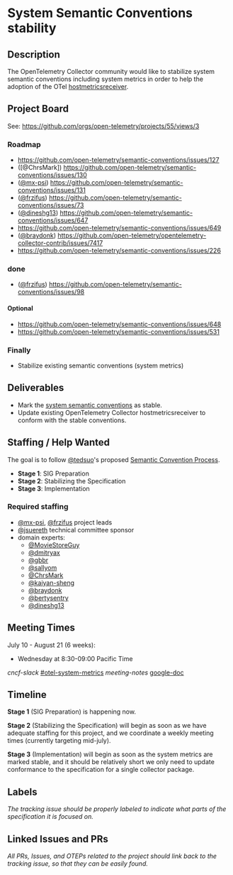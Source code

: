 # System Semantic Conventions stability

## Description

The OpenTelemetry Collector community would like to stabilize system semantic conventions including system metrics in order to help the adoption of the OTel [hostmetricsreceiver](https://github.com/open-telemetry/opentelemetry-collector-contrib/tree/65a1dea390881aad43f5252d730ece36d9c094b5/receiver/hostmetricsreceiver).

## Project Board

See: <https://github.com/orgs/open-telemetry/projects/55/views/3>

### Roadmap

- <https://github.com/open-telemetry/semantic-conventions/issues/127>
- ([@ChrsMark]) <https://github.com/open-telemetry/semantic-conventions/issues/130>
- ([@mx-psi](https://github.com/mx-psi)) <https://github.com/open-telemetry/semantic-conventions/issues/131>
- ([@frzifus](https://github.com/frzifus)) <https://github.com/open-telemetry/semantic-conventions/issues/73>
- ([@dineshg13](https://github.com/dineshg13)) <https://github.com/open-telemetry/semantic-conventions/issues/647>
- <https://github.com/open-telemetry/semantic-conventions/issues/649>
- ([@braydonk](https://github.com/braydonk)) <https://github.com/open-telemetry/opentelemetry-collector-contrib/issues/7417>
- <https://github.com/open-telemetry/semantic-conventions/issues/226>

### done

- ([@frzifus](https://github.com/frzifus)) <https://github.com/open-telemetry/semantic-conventions/issues/98>

#### Optional

- <https://github.com/open-telemetry/semantic-conventions/issues/648>
- <https://github.com/open-telemetry/semantic-conventions/issues/531>

### Finally

- Stabilize existing semantic conventions (system metrics)

## Deliverables

- Mark the [system semantic conventions](https://github.com/open-telemetry/opentelemetry-specification/blob/37ab6b056172ad36d31ce217927e47bbe031d831/specification/metrics/semantic_conventions/system-metrics.md#semantic-conventions-for-system-metrics) as stable.
- Update existing OpenTelemetry Collector hostmetricsreceiver to conform with the stable conventions.

## Staffing / Help Wanted

The goal is to follow [@tedsuo](http://github.com/tedsuo)'s proposed [Semantic Convention Process](https://docs.google.com/document/d/1ghvajKaipiNZso3fDtyNxU7x1zx0_Eyd02OGpMGEpLE/edit#heading=h.xc2ft2cddhny).

- **Stage 1**: SIG Preparation
- **Stage 2**: Stabilizing the Specification
- **Stage 3**: Implementation

### Required staffing

- [@mx-psi](https://github.com/mx-psi), [@frzifus](https://github.com/frzifus) project leads
- [@jsuereth](https://github.com/jsuereth) technical committee sponsor
- domain experts:
  - [@MovieStoreGuy](https://github.com/MovieStoreGuy)
  - [@dmitryax](https://github.com/dmitryax)
  - [@gbbr](https://github.com/gbbr)
  - [@sallyom](https://github.com/sallyom)
  - [@ChrsMark](https://github.com/ChrsMark)
  - [@kaiyan-sheng](https://github.com/kaiyan-sheng)
  - [@braydonk](https://github.com/braydonk)
  - [@bertysentry](https://github.com/bertysentry)
  - [@dineshg13](https://github.com/dineshg13)

## Meeting Times

July 10 - August 21 (6 weeks):

- Wednesday at 8:30-09:00 Pacific Time

*cncf-slack* [#otel-system-metrics](https://cloud-native.slack.com/archives/C05CTFE9U4A)
*meeting-notes* [google-doc](https://docs.google.com/document/d/1p5TH57t43XpxA48onLzX4PIr3g6ydYKCtR_AUlsCnQk)

## Timeline

**Stage 1** (SIG Preparation) is happening now.

**Stage 2** (Stabilizing the Specification) will begin as soon as we have adequate staffing for this project, and we coordinate a weekly meeting times (currently targeting mid-july).

**Stage 3** (Implementation) will begin as soon as the system metrics are marked stable, and it should be relatively short we only need to update conformance to the specification for a single collector package.

## Labels

*The tracking issue should be properly labeled to indicate what parts of the specification it is focused on.*

## Linked Issues and PRs

*All PRs, Issues, and OTEPs related to the project should link back to the tracking issue, so that they can be easily found.*
